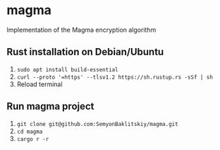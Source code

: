 # magma
Implementation of the Magma encryption algorithm

## Rust installation on Debian/Ubuntu

1. `sudo apt install build-essential`
2. `curl --proto '=https' --tlsv1.2 https://sh.rustup.rs -sSf | sh`
3. Reload terminal

## Run magma project

1. `git clone git@github.com:SemyonBaklitskiy/magma.git`
2. `cd magma`
3. `cargo r -r`
